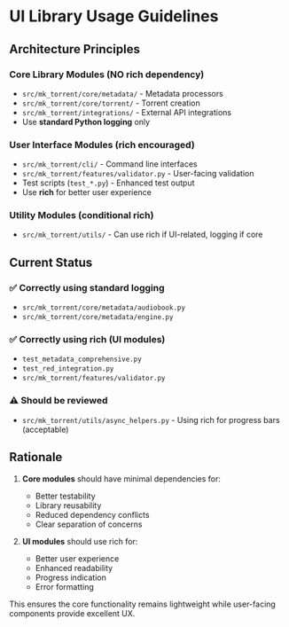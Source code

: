 # UI Library Usage Guidelines

## Architecture Principles

### Core Library Modules (NO rich dependency)

- `src/mk_torrent/core/metadata/` - Metadata processors
- `src/mk_torrent/core/torrent/` - Torrent creation
- `src/mk_torrent/integrations/` - External API integrations
- Use **standard Python logging** only

### User Interface Modules (rich encouraged)

- `src/mk_torrent/cli/` - Command line interfaces
- `src/mk_torrent/features/validator.py` - User-facing validation
- Test scripts (`test_*.py`) - Enhanced test output
- Use **rich** for better user experience

### Utility Modules (conditional rich)

- `src/mk_torrent/utils/` - Can use rich if UI-related, logging if core

## Current Status

### ✅ Correctly using standard logging

- `src/mk_torrent/core/metadata/audiobook.py`
- `src/mk_torrent/core/metadata/engine.py`

### ✅ Correctly using rich (UI modules)

- `test_metadata_comprehensive.py`
- `test_red_integration.py`
- `src/mk_torrent/features/validator.py`

### ⚠️ Should be reviewed

- `src/mk_torrent/utils/async_helpers.py` - Using rich for progress bars (acceptable)

## Rationale

1. **Core modules** should have minimal dependencies for:
   - Better testability
   - Library reusability
   - Reduced dependency conflicts
   - Clear separation of concerns

2. **UI modules** should use rich for:
   - Better user experience
   - Enhanced readability
   - Progress indication
   - Error formatting

This ensures the core functionality remains lightweight while user-facing components provide excellent UX.
